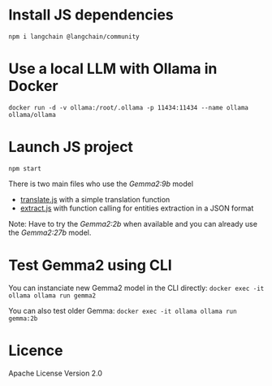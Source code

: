# Install JS dependencies

`npm i langchain @langchain/community`

# Use a local LLM with Ollama in Docker

`docker run -d -v ollama:/root/.ollama -p 11434:11434 --name ollama ollama/ollama`

# Launch JS project

`npm start`

There is two main files who use the *Gemma2:9b* model
- [translate.js](./translate.js) with a simple translation function
- [extract.js](./extract.js) with function calling for entities extraction in a JSON format

Note: Have to try the *Gemma2:2b* when available and you can already use the *Gemma2:27b* model.

# Test Gemma2 using CLI

You can instanciate new Gemma2 model in the CLI directly: `docker exec -it ollama ollama run gemma2`

You can also test older Gemma: `docker exec -it ollama ollama run gemma:2b`

# Licence

Apache License Version 2.0